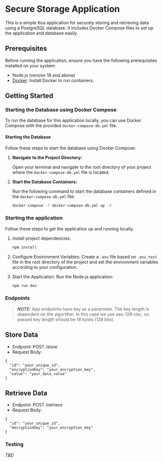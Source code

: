 # Secure Storage Application

This is a simple Koa application for securely storing and retrieving data using a PostgreSQL database. It includes Docker Compose files to set up the application and database easily.

## Prerequisites

Before running the application, ensure you have the following prerequisites installed on your system:

- Node.js (version 18 and above)
- [Docker](https://docs.docker.com/get-docker/): Install Docker to run containers.

## Getting Started

### Starting the Database using Docker Compose

To run the database for this application locally, you can use Docker Compose with the provided `docker-compose-db.yml` file.

#### Starting the Database

Follow these steps to start the database using Docker Compose:

1. **Navigate to the Project Directory:**

   Open your terminal and navigate to the root directory of your project where the `docker-compose-db.yml` file is located.

2. **Start the Database Containers:**

   Run the following command to start the database containers defined in the `docker-compose-db.yml` file:

   ```bash
   docker-compose -f docker-compose-db.yml up -d

### Starting the application

Follow these steps to get the application up and running locally.

1. Install project dependencies:

   ```bash
   npm install
   ```

1. Configure Environment Variables:
Create a `.env` file based on `.env.test` file in the root directory of the project and set the environment variables according to your configuration.

1. Start the Application:
Run the Node.js application:

   ```bash
   npm run dev
   ```

### Endpoints

> **_NOTE:_** App endpoints have key as a parameter. The key length is dependent on the algorithm. In this case we use aes-128-cbc, so passed key length should be 16 bytes (128 bits).

## Store Data

- Endpoint: POST /store
- Request Body:

```js:
{
  "id": "your_unique_id",
  "encryptionKey": "your_encryption_key",
  "value": "your_data_value"
}

```

## Retrieve Data

- Endpoint: POST /retrieve
- Request Body:

```js:
{
  "id": "your_unique_id",
  "decryptionKey": "your_encryption_key"
}

```

### Testing

_TBD_